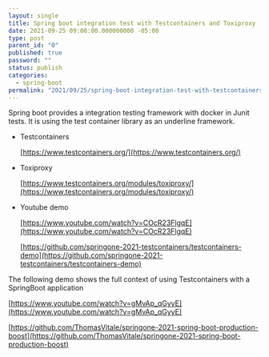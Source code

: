 ```yaml
---
layout: single
title: Spring boot integration test with Testcontainers and Toxiproxy
date: 2021-09-25 09:00:00.000000000 -05:00
type: post
parent_id: "0"
published: true
password: ""
status: publish
categories:
  - spring-boot
permalink: "2021/09/25/spring-boot-integration-test-with-testcontainers-toxiproxy"
---
```


Spring boot provides a integration testing framework with docker in Junit tests. It is using the test container library as an underline framework.

- Testcontainers

  [https://www.testcontainers.org/](https://www.testcontainers.org/)

- Toxiproxy

  [https://www.testcontainers.org/modules/toxiproxy/](https://www.testcontainers.org/modules/toxiproxy/)

- Youtube demo

  [https://www.youtube.com/watch?v=COcR23FlgqE](https://www.youtube.com/watch?v=COcR23FlgqE)

  [https://github.com/springone-2021-testcontainers/testcontainers-demo](https://github.com/springone-2021-testcontainers/testcontainers-demo)

The following demo shows the full context of using Testcontainers with a SpringBoot application

[https://www.youtube.com/watch?v=gMvAp_qGyyE](https://www.youtube.com/watch?v=gMvAp_qGyyE)

[https://github.com/ThomasVitale/springone-2021-spring-boot-production-boost](https://github.com/ThomasVitale/springone-2021-spring-boot-production-boost)
